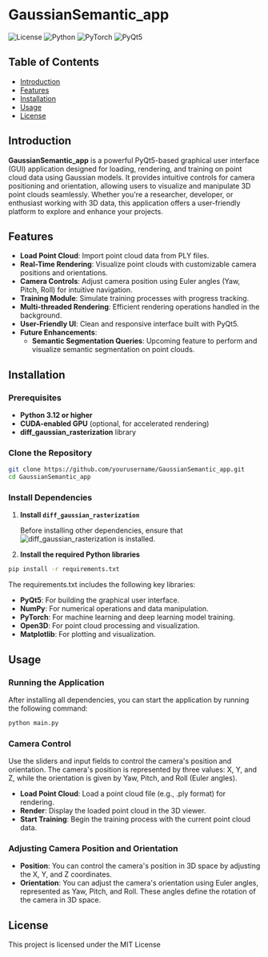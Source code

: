 # GaussianSemantic_app

![License](https://img.shields.io/badge/license-MIT-blue.svg)
![Python](https://img.shields.io/badge/python-3.12%2B-blue.svg)
![PyTorch](https://img.shields.io/badge/PyTorch-1.7.1%2B-brightgreen.svg)
![PyQt5](https://img.shields.io/badge/PyQt5-5.15.4-blue.svg)

## Table of Contents
- [Introduction](#introduction)
- [Features](#features)
- [Installation](#installation)
- [Usage](#usage)
- [License](#license)

## Introduction

**GaussianSemantic_app** is a powerful PyQt5-based graphical user interface (GUI) application designed for loading, rendering, and training on point cloud data using Gaussian models. It provides intuitive controls for camera positioning and orientation, allowing users to visualize and manipulate 3D point clouds seamlessly. Whether you're a researcher, developer, or enthusiast working with 3D data, this application offers a user-friendly platform to explore and enhance your projects.

## Features

- **Load Point Cloud**: Import point cloud data from PLY files.
- **Real-Time Rendering**: Visualize point clouds with customizable camera positions and orientations.
- **Camera Controls**: Adjust camera position using Euler angles (Yaw, Pitch, Roll) for intuitive navigation.
- **Training Module**: Simulate training processes with progress tracking.
- **Multi-threaded Rendering**: Efficient rendering operations handled in the background.
- **User-Friendly UI**: Clean and responsive interface built with PyQt5.
- **Future Enhancements**:
  - **Semantic Segmentation Queries**: Upcoming feature to perform and visualize semantic segmentation on point clouds.


## Installation

### Prerequisites

- **Python 3.12 or higher**
- **CUDA-enabled GPU** (optional, for accelerated rendering)
- **diff_gaussian_rasterization** library

### Clone the Repository

```bash
git clone https://github.com/yourusername/GaussianSemantic_app.git
cd GaussianSemantic_app
```

### Install Dependencies

1. **Install `diff_gaussian_rasterization`**

   Before installing other dependencies, ensure that ![diff_gaussian_rasterization](https://github.com/graphdeco-inria/diff-gaussian-rasterization) is installed. 

2. **Install the required Python libraries**

```bash
pip install -r requirements.txt
```
The requirements.txt includes the following key libraries:

- **PyQt5**: For building the graphical user interface.
- **NumPy**: For numerical operations and data manipulation.
- **PyTorch**: For machine learning and deep learning model training.
- **Open3D**: For point cloud processing and visualization.
- **Matplotlib**: For plotting and visualization.

## Usage

### Running the Application

After installing all dependencies, you can start the application by running the following command:

```bash
python main.py
```

### Camera Control
Use the sliders and input fields to control the camera's position and orientation. The camera's position is represented by three values: X, Y, and Z, while the orientation is given by Yaw, Pitch, and Roll (Euler angles).

- **Load Point Cloud**: Load a point cloud file (e.g., .ply format) for rendering.
- **Render**: Display the loaded point cloud in the 3D viewer.
- **Start Training**: Begin the training process with the current point cloud data.
### Adjusting Camera Position and Orientation
- **Position**: You can control the camera's position in 3D space by adjusting the X, Y, and Z coordinates.
- **Orientation**: You can adjust the camera's orientation using Euler angles, represented as Yaw, Pitch, and Roll. These angles define the rotation of the camera in 3D space.

## License
This project is licensed under the MIT License
